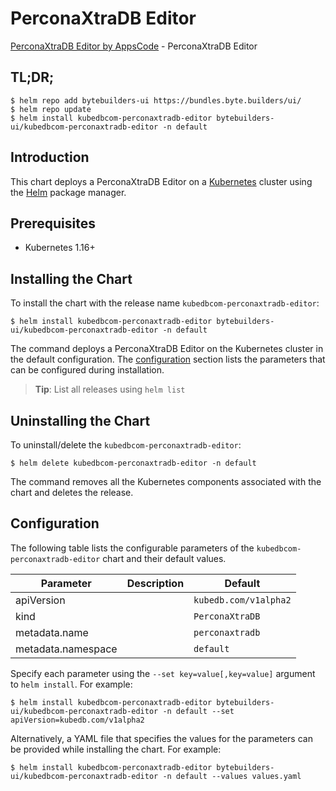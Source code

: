 # PerconaXtraDB Editor

[PerconaXtraDB Editor by AppsCode](https://byte.builders) - PerconaXtraDB Editor

## TL;DR;

```console
$ helm repo add bytebuilders-ui https://bundles.byte.builders/ui/
$ helm repo update
$ helm install kubedbcom-perconaxtradb-editor bytebuilders-ui/kubedbcom-perconaxtradb-editor -n default
```

## Introduction

This chart deploys a PerconaXtraDB Editor on a [Kubernetes](http://kubernetes.io) cluster using the [Helm](https://helm.sh) package manager.

## Prerequisites

- Kubernetes 1.16+

## Installing the Chart

To install the chart with the release name `kubedbcom-perconaxtradb-editor`:

```console
$ helm install kubedbcom-perconaxtradb-editor bytebuilders-ui/kubedbcom-perconaxtradb-editor -n default
```

The command deploys a PerconaXtraDB Editor on the Kubernetes cluster in the default configuration. The [configuration](#configuration) section lists the parameters that can be configured during installation.

> **Tip**: List all releases using `helm list`

## Uninstalling the Chart

To uninstall/delete the `kubedbcom-perconaxtradb-editor`:

```console
$ helm delete kubedbcom-perconaxtradb-editor -n default
```

The command removes all the Kubernetes components associated with the chart and deletes the release.

## Configuration

The following table lists the configurable parameters of the `kubedbcom-perconaxtradb-editor` chart and their default values.

|     Parameter      | Description |             Default              |
|--------------------|-------------|----------------------------------|
| apiVersion         |             | <code>kubedb.com/v1alpha2</code> |
| kind               |             | <code>PerconaXtraDB</code>       |
| metadata.name      |             | <code>perconaxtradb</code>       |
| metadata.namespace |             | <code>default</code>             |


Specify each parameter using the `--set key=value[,key=value]` argument to `helm install`. For example:

```console
$ helm install kubedbcom-perconaxtradb-editor bytebuilders-ui/kubedbcom-perconaxtradb-editor -n default --set apiVersion=kubedb.com/v1alpha2
```

Alternatively, a YAML file that specifies the values for the parameters can be provided while
installing the chart. For example:

```console
$ helm install kubedbcom-perconaxtradb-editor bytebuilders-ui/kubedbcom-perconaxtradb-editor -n default --values values.yaml
```
